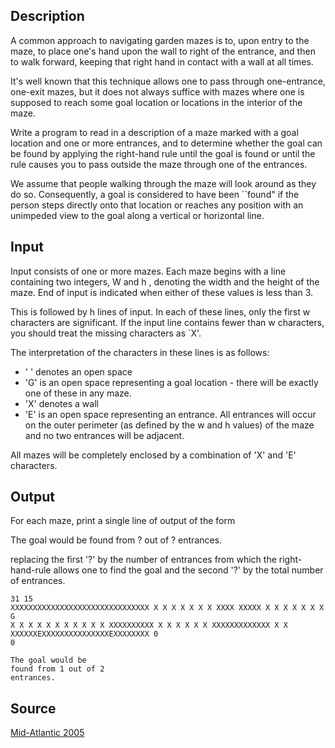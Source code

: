 <h2>Description</h2><p>A common approach to navigating garden mazes is to, upon entry to the maze, to place one's hand upon the wall to right of the entrance, and then to walk forward, keeping that right hand in contact with a wall at all times.
</p>
It's well known that this technique allows one to pass through one-entrance, one-exit mazes, but it does not always suffice with mazes where one is supposed to reach some goal location or locations in the interior of the maze.

Write a program to read in a description of a maze marked with a goal location and one or more entrances, and to determine whether the goal can be found by applying the right-hand rule until the goal is found or until the rule causes you to pass outside the maze through one of the entrances.

We assume that people walking through the maze will look around as they do so. Consequently, a goal is considered to have been ``found" if the person steps directly onto that location or reaches any position with an unimpeded view to the goal along a vertical or horizontal line. <h2>Input</h2><p>Input consists of one or more mazes. Each maze begins with a line containing two integers, W  and h , denoting the width and the height of the maze. End of input is indicated when either of these values is less than 3.
</p>
This is followed by h lines of input. In each of these lines, only the first w characters are significant. If the input line contains fewer than w characters, you should treat the missing characters as `X'.

The interpretation of the characters in these lines is as follows:
<ul><li>' ' denotes an open space
<br></li><li>'G' is an open space representing a goal location - there will be exactly one of these in any maze.
<br></li><li>'X' denotes a wall
<br></li><li>'E' is an open space representing an entrance. All entrances will occur on the outer perimeter (as defined by the w and h values) of the maze and no two entrances will be adjacent.</li></ul><p>
</p>
All mazes will be completely enclosed by a combination of 'X' and 'E' characters. <h2>Output</h2><p>For each maze, print a single line of output of the form
</p>
The goal would be found from ? out of ? entrances.

replacing the first '?' by the number of entrances from which the right-hand-rule allows one to find the goal and the second '?' by the total number of entrances.<pre><code class="language-input1">31 15 
XXXXXXXXXXXXXXXXXXXXXXXXXXXXXXX 
X                             X 
X                             X 
X                             X 
X   XXXX XXXXX                X 
X   X        X                X 
X   X   G    X                X 
X   X        X                X 
X   X        X                X 
X   XXXXXXXXXX                X 
X                             X 
X                             X 
X                 XXXXXXXXXXXXX 
X                             X 
XXXXXXEXXXXXXXXXXXXXXXEXXXXXXXX 
0 0</code></pre><pre><code class="language-output1">The goal would be found from 1 out of 2 entrances.</code></pre><h2>Source</h2><a href="searchproblem?field=source&amp;key=Mid-Atlantic+2005">Mid-Atlantic 2005</a>